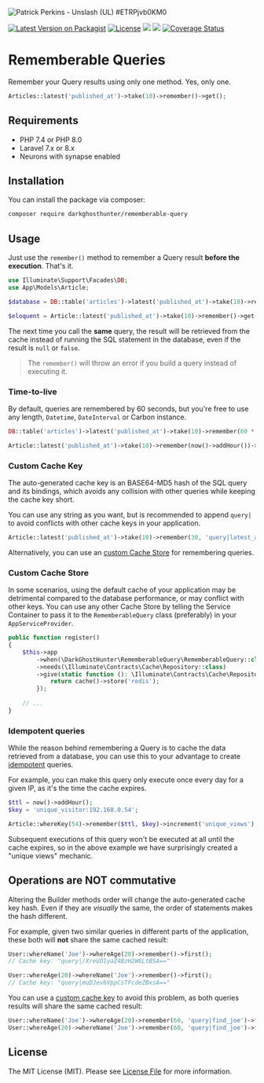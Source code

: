 ![Patrick Perkins - Unslash (UL) #ETRPjvb0KM0](https://images.unsplash.com/photo-1503551723145-6c040742065b?ixlib=rb-1.2.1&auto=format&fit=crop&w=1350&q=80&q=80&w=1280&h=400)

[![Latest Version on Packagist](https://img.shields.io/packagist/v/darkghosthunter/rememberable-query.svg?style=flat-square)](https://packagist.org/packages/darkghosthunter/rememberable-query) [![License](https://poser.pugx.org/darkghosthunter/rememberable-query/license)](https://packagist.org/packages/darkghosthunter/rememberable-query)
![](https://img.shields.io/packagist/php-v/darkghosthunter/rememberable-query.svg)
 ![](https://github.com/DarkGhostHunter/RememberableQuery/workflows/PHP%20Composer/badge.svg)
[![Coverage Status](https://coveralls.io/repos/github/DarkGhostHunter/RememberableQuery/badge.svg?branch=master)](https://coveralls.io/github/DarkGhostHunter/RememberableQuery?branch=master)

# Rememberable Queries

Remember your Query results using only one method. Yes, only one.

```php
Articles::latest('published_at')->take(10)->remember()->get();
```

## Requirements

* PHP 7.4 or PHP 8.0
* Laravel 7.x or 8.x
* Neurons with synapse enabled

## Installation

You can install the package via composer:

```bash
composer require darkghosthunter/rememberable-query
```

## Usage

Just use the `remember()` method to remember a Query result **before the execution**. That's it.

```php
use Illuminate\Support\Facades\DB;
use App\Models\Article;

$database = DB::table('articles')->latest('published_at')->take(10)->remember()->get();

$eloquent = Article::latest('published_at')->take(10)->remember()->get();
```

The next time you call the **same** query, the result will be retrieved from the cache instead of running the SQL statement in the database, even if the result is `null` or `false`.

> The `remember()` will throw an error if you build a query instead of executing it.

### Time-to-live

By default, queries are remembered by 60 seconds, but you're free to use any length, `Datetime`, `DateInterval` or Carbon instance.

```php
DB::table('articles')->latest('published_at')->take(10)->remember(60 * 60)->get();

Article::latest('published_at')->take(10)->remember(now()->addHour())->get();
```

### Custom Cache Key

The auto-generated cache key is an BASE64-MD5 hash of the SQL query and its bindings, which avoids any collision with other queries while keeping the cache key short. 

You can use any string as you want, but is recommended to append `query|` to avoid conflicts with other cache keys in your application.

```php
Article::latest('published_at')->take(10)->remember(30, 'query|latest_articles')->get();
```

Alternatively, you can use an [custom Cache Store](#custom-cache-store) for remembering queries.

### Custom Cache Store

In some scenarios, using the default cache of your application may be detrimental compared to the database performance, or may conflict with other keys. You can use any other Cache Store by telling the Service Container to pass it to the `RememberableQuery` class (preferably) in your `AppServiceProvider`.

```php
public function register()
{
    $this->app
        ->when(\DarkGhostHunter\RememberableQuery\RememberableQuery::class)
        ->needs(\Illuminate\Contracts\Cache\Repository::class)
        ->give(static function (): \Illuminate\Contracts\Cache\Repository {
            return cache()->store('redis');
        });
    
    // ...
}
```

### Idempotent queries

While the reason behind remembering a Query is to cache the data retrieved from a database, you can use this to your advantage to create [idempotent](https://en.wikipedia.org/wiki/Idempotence) queries.

For example, you can make this query only execute once every day for a given IP, as it's the time the cache expires.

```php
$ttl = now()->addHour();
$key = 'unique_visitor:192.168.0.54';

Article::whereKey(54)->remember($ttl, $key)->increment('unique_views');
```

Subsequent executions of this query won't be executed at all until the cache expires, so in the above example we have surprisingly created a "unique views" mechanic. 

## Operations are **NOT** commutative

Altering the Builder methods order will change the auto-generated cache key hash. Even if they are _visually_ the same, the order of statements makes the hash different.

For example, given two similar queries in different parts of the application, these both will **not** share the same cached result:

```php
User::whereName('Joe')->whereAge(20)->remember()->first();
// Cache key: "query|/XreUO1yaZ4BzH2W6LtBSA=="

User::whereAge(20)->whereName('Joe')->remember()->first();
// Cache key: "query|muDJevbVppCsTFcdeZBxsA=="
```

You can use a [custom cache key](#custom-cache-key) to avoid this problem, as both queries results will share the same cached result:

```php
User::whereName('Joe')->whereAge(20)->remember(60, 'query|find_joe')->first();
User::whereAge(20)->whereName('Joe')->remember(60, 'query|find_joe')->first();
```

## License

The MIT License (MIT). Please see [License File](LICENSE.md) for more information.

